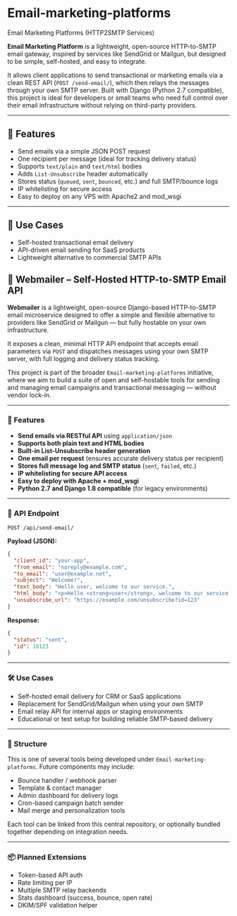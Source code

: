 # Email-marketing-platforms
Email Marketing Platforms (HTTP2SMTP Services) 

**Email Marketing Platform** is a lightweight, open-source HTTP-to-SMTP email gateway, inspired by services like SendGrid or Mailgun, but designed to be simple, self-hosted, and easy to integrate.

It allows client applications to send transactional or marketing emails via a clean REST API (`POST /send-email/`), which then relays the messages through your own SMTP server. Built with Django (Python 2.7 compatible), this project is ideal for developers or small teams who need full control over their email infrastructure without relying on third-party providers.

---

## 🔧 Features

- Send emails via a simple JSON POST request  
- One recipient per message (ideal for tracking delivery status)  
- Supports `text/plain` and `text/html` bodies  
- Adds `List-Unsubscribe` header automatically  
- Stores status (`queued`, `sent`, `bounced`, etc.) and full SMTP/bounce logs  
- IP whitelisting for secure access  
- Easy to deploy on any VPS with Apache2 and mod_wsgi  

---

## 🎯 Use Cases

- Self-hosted transactional email delivery  
- API-driven email sending for SaaS products  
- Lightweight alternative to commercial SMTP APIs

## 📄 Webmailer – Self-Hosted HTTP-to-SMTP Email API

**Webmailer** is a lightweight, open-source Django-based HTTP-to-SMTP email microservice designed to offer a simple and flexible alternative to providers like SendGrid or Mailgun — but fully hostable on your own infrastructure.

It exposes a clean, minimal HTTP API endpoint that accepts email parameters via `POST` and dispatches messages using your own SMTP server, with full logging and delivery status tracking.

This project is part of the broader `Email-marketing-platforms` initiative, where we aim to build a suite of open and self-hostable tools for sending and managing email campaigns and transactional messaging — without vendor lock-in.

---

### 🔧 Features

* **Send emails via RESTful API** using `application/json`
* **Supports both plain text and HTML bodies**
* **Built-in List-Unsubscribe header generation**
* **One email per request** (ensures accurate delivery status per recipient)
* **Stores full message log and SMTP status** (`sent`, `failed`, etc.)
* **IP whitelisting for secure API access**
* **Easy to deploy with Apache + mod\_wsgi**
* **Python 2.7 and Django 1.8 compatible** (for legacy environments)

---

### 🔌 API Endpoint

```
POST /api/send-email/
```

**Payload (JSON):**

```json
{
  "client_id": "your-app",
  "from_email": "noreply@example.com",
  "to_email": "user@example.net",
  "subject": "Welcome!",
  "text_body": "Hello user, welcome to our service.",
  "html_body": "<p>Hello <strong>user</strong>, welcome to our service.</p>",
  "unsubscribe_url": "https://example.com/unsubscribe?id=123"
}
```

**Response:**

```json
{
  "status": "sent",
  "id": 10123
}
```

---

### 🛠 Use Cases

* Self-hosted email delivery for CRM or SaaS applications
* Replacement for SendGrid/Mailgun when using your own SMTP
* Email relay API for internal apps or staging environments
* Educational or test setup for building reliable SMTP-based delivery

---

### 📁 Structure

This is one of several tools being developed under `Email-marketing-platforms`. Future components may include:

* Bounce handler / webhook parser
* Template & contact manager
* Admin dashboard for delivery logs
* Cron-based campaign batch sender
* Mail merge and personalization tools

Each tool can be linked from this central repository, or optionally bundled together depending on integration needs.

---

### 📦 Planned Extensions

* Token-based API auth
* Rate limiting per IP
* Multiple SMTP relay backends
* Stats dashboard (success, bounce, open rate)
* DKIM/SPF validation helper

